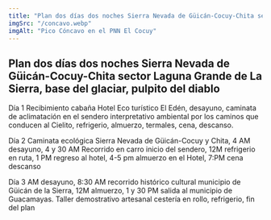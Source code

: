 ```yaml
---
title: "Plan dos días dos noches Sierra Nevada de Güicán-Cocuy-Chita sector Laguna Grande de La Sierra, base del glaciar, pulpito del diablo."
imgSrc: "/concavo.webp"
imgAlt: "Pico Cóncavo en el PNN El Cocuy"
---
```


## Plan dos días dos noches Sierra Nevada de Güicán-Cocuy-Chita sector Laguna Grande de La Sierra, base del glaciar, pulpito del diablo

Día 1 Recibimiento cabaña Hotel Eco turístico El Edén, desayuno, caminata de aclimatación en el sendero interpretativo ambiental por los caminos que conducen al Cielito, refrigerio, almuerzo, termales, cena, descanso.

Día 2 Caminata ecológica Sierra Nevada de Güicán-Cocuy y Chita, 4 AM desayuno, 4 y 30 AM Recorrido en carro inicio del sendero, 12M refrigerio en ruta, 1 PM regreso al hotel, 4-5 pm almuerzo en el Hotel, 7:PM cena descanso

Día 3 AM desayuno, 8:30 AM recorrido histórico cultural municipio de Güicán de la Sierra, 12M almuerzo, 1 y 30 PM salida al municipio de Guacamayas. Taller demostrativo artesanal cestería en rollo, refrigerio, fin del plan

